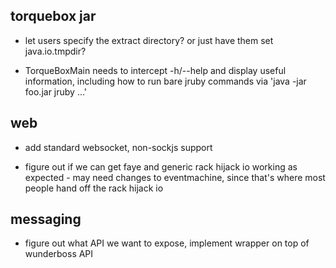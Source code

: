 
## torquebox jar

- let users specify the extract directory? or just have them set
  java.io.tmpdir?

- TorqueBoxMain needs to intercept -h/--help and display useful
  information, including how to run bare jruby commands via 'java -jar
  foo.jar jruby ...'

## web

- add standard websocket, non-sockjs support

- figure out if we can get faye and generic rack hijack io working as
  expected - may need changes to eventmachine, since that's where most
  people hand off the rack hijack io

## messaging

- figure out what API we want to expose, implement wrapper on top of wunderboss API
